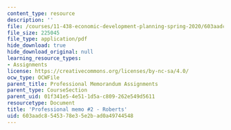 ```yaml
---
content_type: resource
description: ''
file: /courses/11-438-economic-development-planning-spring-2020/603aadc8545378e35e2bad0a49744548_MIT11_438s20_memo2_roberts.pdf
file_size: 225045
file_type: application/pdf
hide_download: true
hide_download_original: null
learning_resource_types:
- Assignments
license: https://creativecommons.org/licenses/by-nc-sa/4.0/
ocw_type: OCWFile
parent_title: Professional Memorandum Assignments
parent_type: CourseSection
parent_uid: 01f341e5-4e51-1d5a-c809-262e549d5611
resourcetype: Document
title: 'Professional memo #2 - Roberts'
uid: 603aadc8-5453-78e3-5e2b-ad0a49744548
---
```

